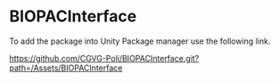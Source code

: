 # BIOPACInterface

To add the package into Unity Package manager use the following link.

https://github.com/CGVG-Poli/BIOPACInterface.git?path=/Assets/BIOPACInterface

